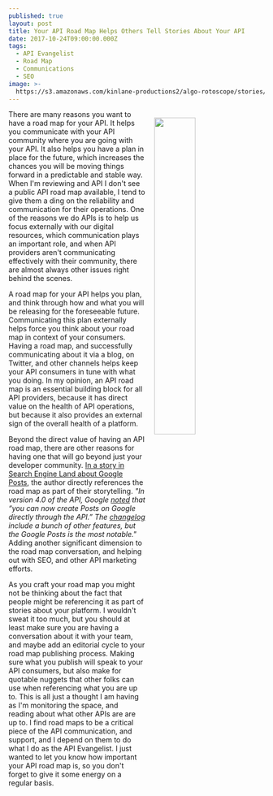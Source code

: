```yaml
---
published: true
layout: post
title: Your API Road Map Helps Others Tell Stories About Your API
date: 2017-10-24T09:00:00.000Z
tags:
  - API Evangelist
  - Road Map
  - Communications
  - SEO
image: >-
  https://s3.amazonaws.com/kinlane-productions2/algo-rotoscope/stories/los-angeles-downtow-freeway_blue_circuit_5.jpg
---
```

<p><img src="https://s3.amazonaws.com/kinlane-productions2/algo-rotoscope/stories/los-angeles-downtow-freeway_blue_circuit_5.jpg" align="right" width="40%" style="padding: 15px;" /></p>There are many reasons you want to have a road map for your API. It helps you communicate with your API community where you are going with your API. It also helps you have a plan in place for the future, which increases the chances you will be moving things forward in a predictable and stable way. When I'm reviewing and API I don't see a public API road map available, I tend to give them a ding on the reliability and communication for their operations. One of the reasons we do APIs is to help us focus externally with our digital resources, which communication plays an important role, and when API providers aren't communicating effectively with their community, there are almost always other issues right behind the scenes.

A road map for your API helps you plan, and think through how and what you will be releasing for the foreseeable future. Communicating this plan externally helps force you think about your road map in context of your consumers. Having a road map, and successfully communicating about it via a blog, on Twitter, and other channels helps keep your API consumers in tune with what you doing. In my opinion, an API road map is an essential building block for all API providers, because it has direct value on the health of API operations, but because it also provides an external sign of the overall health of a platform.

Beyond the direct value of having an API road map, there are other reasons for having one that will go beyond just your developer community. [In a story in Search Engine Land about Google Posts](https://searchengineland.com/google-posts-can-now-automated-new-api-support-284842), the author directly references the road map as part of their storytelling. _"In version 4.0 of the API, Google [noted](https://developers.google.com/my-business/content/change-log) that “you can now create Posts on Google directly through the API.” The [changelog](https://developers.google.com/my-business/content/change-log) include a bunch of other features, but the Google Posts is the most notable."_ Adding another significant dimension to the road map conversation, and helping out with SEO, and other API marketing efforts.

As you craft your road map you might not be thinking about the fact that people might be referencing it as part of stories about your platform. I wouldn't sweat it too much, but you should at least make sure you are having a conversation about it with your team, and maybe add an editorial cycle to your road map publishing process. Making sure what you publish will speak to your API consumers, but also make for quotable nuggets that other folks can use when referencing what you are up to. This is all just a thought I am having as I'm monitoring the space, and reading about what other APIs are are up to. I find road maps to be a critical piece of the API communication, and support, and I depend on them to do what I do as the API Evangelist. I just wanted to let you know how important your API road map is, so you don't forget to give it some energy on a regular basis.
